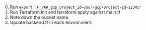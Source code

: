 <!-- 0. Run
   ```shell
   gcloud config set project $GCP_PROJECT_ID
   gcloud auth application-default login
   ``` -->

0. Run `export TF_VAR_gcp_project_id=your-gcp-project-id-12345"`
1. Run Terraform init and terraform apply against main.tf
2. Note down the bucket name.
3. Update backend.tf in each environment.
